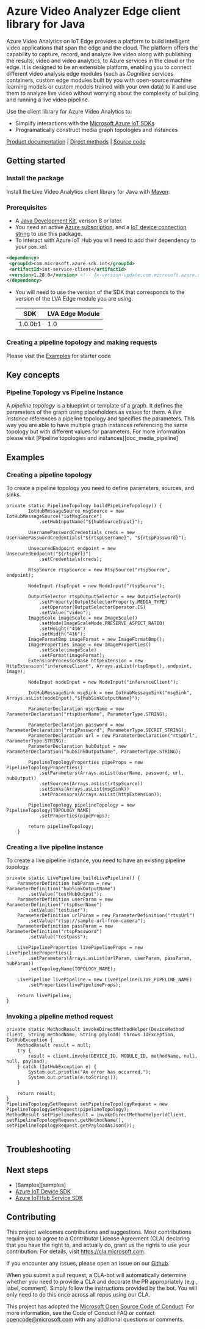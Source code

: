 # Azure Video Analyzer Edge client library for Java 

Azure Video Analytics on IoT Edge provides a platform to build intelligent video applications that span the edge and the cloud. The platform offers the capability to capture, record, and analyze live video along with publishing the results, video and video analytics, to Azure services in the cloud or the edge. It is designed to be an extensible platform, enabling you to connect different video analysis edge modules (such as Cognitive services containers, custom edge modules built by you with open-source machine learning models or custom models trained with your own data) to it and use them to analyze live video without worrying about the complexity of building and running a live video pipeline.

Use the client library for Azure Video Analytics to:

- Simplify interactions with the [Microsoft Azure IoT SDKs](https://github.com/azure/azure-iot-sdks)
- Programatically construct media graph topologies and instances

[Product documentation][doc_product] | [Direct methods][doc_direct_methods] | [Source code][source]

## Getting started

### Install the package

Install the Live Video Analytics client library for Java with [Maven](maven_source):

### Prerequisites

- A [Java Development Kit](jdk8), verison 8 or later.
- You need an active [Azure subscription][azure_sub], and a [IoT device connection string][iot_device_connection_string] to use this package.
- To interact with Azure IoT Hub you will need to add their dependency to your `pom.xml`
 ```xml
<dependency>
  <groupId>com.microsoft.azure.sdk.iot</groupId>
  <artifactId>iot-service-client</artifactId>
  <version>1.28.0</version> <!-- {x-version-update;com.microsoft.azure.sdk.iot:iot-service-client;external_dependency} -->
</dependency>
```
  
- You will need to use the version of the SDK that corresponds to the version of the LVA Edge module you are using.

  | SDK     | LVA Edge Module |
    | ------- | --------------- |
  | 1.0.0b1 | 1.0             |

### Creating a pipeline topology and making requests

Please visit the [Examples](#examples) for starter code

## Key concepts

### Pipeline Topology vs Pipeline Instance

A _pipeline topology_ is a blueprint or template of a graph. It defines the parameters of the graph using placeholders as values for them. A _live instance_ references a pipeline topology and specifies the parameters. This way you are able to have multiple graph instances referencing the same topology but with different values for parameters. For more information please visit [Pipeline topologies and instances][doc_media_pipeline]

## Examples

### Creating a pipeline topology

To create a pipeline topology you need to define parameters, sources, and sinks.

```
private static PipelineTopology buildPipeLineTopology() {
        IotHubMessageSource msgSource = new IotHubMessageSource("iotMsgSource")
            .setHubInputName("${hubSourceInput}");

        UsernamePasswordCredentials creds = new UsernamePasswordCredentials("${rtspUsername}", "${rtspPassword}");

        UnsecuredEndpoint endpoint = new UnsecuredEndpoint("${rtspUrl}")
            .setCredentials(creds);

        RtspSource rtspSource = new RtspSource("rtspSource", endpoint);

        NodeInput rtspInput = new NodeInput("rtspSource");

        OutputSelector rtspOutputSelector = new OutputSelector()
            .setProperty(OutputSelectorProperty.MEDIA_TYPE)
            .setOperator(OutputSelectorOperator.IS)
            .setValue("video");
        ImageScale imageScale = new ImageScale()
            .setMode(ImageScaleMode.PRESERVE_ASPECT_RATIO)
            .setHeight("416")
            .setWidth("416");
        ImageFormatBmp imageFormat = new ImageFormatBmp();
        ImageProperties image = new ImageProperties()
            .setScale(imageScale)
            .setFormat(imageFormat);
        ExtensionProcessorBase httpExtension = new HttpExtension("inferenceClient", Arrays.asList(rtspInput), endpoint, image);

        NodeInput nodeInput = new NodeInput("inferenceClient");

        IotHubMessageSink msgSink = new IotHubMessageSink("msgSink", Arrays.asList(nodeInput),"${hubSinkOutputName}");

        ParameterDeclaration userName = new ParameterDeclaration("rtspUserName", ParameterType.STRING);

        ParameterDeclaration password = new ParameterDeclaration("rtspPassword", ParameterType.SECRET_STRING);
        ParameterDeclaration url = new ParameterDeclaration("rtspUrl", ParameterType.STRING);
        ParameterDeclaration hubOutput = new ParameterDeclaration("hubSinkOutputName", ParameterType.STRING);

        PipelineTopologyProperties pipeProps = new PipelineTopologyProperties()
            .setParameters(Arrays.asList(userName, password, url, hubOutput))
            .setSources(Arrays.asList(rtspSource))
            .setSinks(Arrays.asList(msgSink))
            .setProcessors(Arrays.asList(httpExtension));

        PipelineTopology pipelineTopology = new PipelineTopology(TOPOLOGY_NAME)
            .setProperties(pipeProps);

        return pipelineTopology;
    }
```

### Creating a live pipeline instance

To create a live pipeline instance, you need to have an existing pipeline topology.

```
private static LivePipeline buildLivePipeline() {
    ParameterDefinition hubParam = new ParameterDefinition("hubSinkOutputName")
        .setValue("testHubOutput");
    ParameterDefinition userParam = new ParameterDefinition("rtspUserName")
        .setValue("testuser");
    ParameterDefinition urlParam = new ParameterDefinition("rtspUrl")
        .setValue("rtsp://sample-url-from-camera");
    ParameterDefinition passParam = new ParameterDefinition("rtspPassword")
        .setValue("testpass");

    LivePipelineProperties livePipelineProps = new LivePipelineProperties()
        .setParameters(Arrays.asList(urlParam, userParam, passParam, hubParam))
        .setTopologyName(TOPOLOGY_NAME);

    LivePipeline livePipeline = new LivePipeline(LIVE_PIPELINE_NAME)
        .setProperties(livePipelineProps);

    return livePipeline;
}

```

### Invoking a pipeline method request

```
private static MethodResult invokeDirectMethodHelper(DeviceMethod client, String methodName, String payload) throws IOException, IotHubException {
    MethodResult result = null;
    try {
        result = client.invoke(DEVICE_ID, MODULE_ID, methodName, null, null, payload);
    } catch (IotHubException e) {
        System.out.println("An error has occurred.");
        System.out.println(e.toString());
    }

    return result;
}
PipelineTopologySetRequest setPipelineTopologyRequest = new PipelineTopologySetRequest(pipelineTopology);
MethodResult setPipelineResult = invokeDirectMethodHelper(dClient, setPipelineTopologyRequest.getMethodName(), setPipelineTopologyRequest.getPayloadAsJson());
        
```

## Troubleshooting

## Next steps

- [Samples][samples]
- [Azure IoT Device SDK][iot-device-sdk]
- [Azure IoTHub Service SDK][iot-hub-sdk]

## Contributing

This project welcomes contributions and suggestions. Most contributions require
you to agree to a Contributor License Agreement (CLA) declaring that you have
the right to, and actually do, grant us the rights to use your contribution.
For details, visit https://cla.microsoft.com.

If you encounter any issues, please open an issue on our [Github][github-page-issues].

When you submit a pull request, a CLA-bot will automatically determine whether
you need to provide a CLA and decorate the PR appropriately (e.g., label,
comment). Simply follow the instructions provided by the bot. You will only
need to do this once across all repos using our CLA.

This project has adopted the
[Microsoft Open Source Code of Conduct][code_of_conduct]. For more information,
see the Code of Conduct FAQ or contact opencode@microsoft.com with any
additional questions or comments.

<!-- LINKS -->

[azure_cli]: https://docs.microsoft.com/cli/azure
[azure_sub]: https://azure.microsoft.com/free/
[cla]: https://cla.microsoft.com
[code_of_conduct]: https://opensource.microsoft.com/codeofconduct/
[coc_faq]: https://opensource.microsoft.com/codeofconduct/faq/
[coc_contact]: mailto:opencode@microsoft.com
[package]: TODO://link-to-published-package
[source]: https://github.com/Azure/azure-sdk-for-js/tree/master/sdk/videoanalyzer/
[doc_direct_methods]: https://docs.microsoft.com/azure/media-services/live-video-analytics-edge/direct-methods
[doc_product]: https://docs.microsoft.com/azure/media-services/live-video-analytics-edge/
[iot-device-sdk]: https://search.maven.org/search?q=a:iot-service-client
[iot-hub-sdk]: https://github.com/Azure/azure-iot-sdk-java
[iot_device_connection_string]: https://docs.microsoft.com/azure/media-services/live-video-analytics-edge/get-started-detect-motion-emit-events-quickstart
[github-page-issues]: https://github.com/Azure/azure-sdk-for-python/issues

